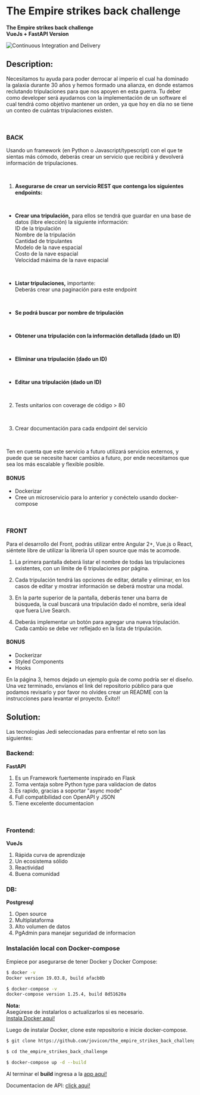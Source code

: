 # The Empire strikes back challenge
**The Empire strikes back challenge**   
**VueJs + FastAPI Version**  

![Continuous Integration and Delivery](https://github.com/jovicon/the_empire_strikes_back_challenge/workflows/Continuous%20Integration%20and%20Delivery/badge.svg?branch=main)

## Description:
Necesitamos tu ayuda para poder derrocar al imperio el cual ha dominado la galaxia durante
30 años y hemos formado una alianza, en donde estamos
reclutando tripulaciones para que nos apoyen en esta guerra. Tu deber como developer
será ayudarnos con la implementación de un software el cual tendrá como objetivo
mantener un orden, ya que hoy en día no se tiene un conteo de cuántas tripulaciones
existen.  

<br>

### BACK
Usando un framework (en Python o Javascript/typescript) con el que te sientas más
cómodo, deberás crear un servicio que recibirá y devolverá información de tripulaciones.

<br>

1. **Asegurarse de crear un servicio REST que contenga los siguientes endpoints:**

<br>

* **Crear una tripulación,** para ellos se tendrá que guardar en una base de datos (libre elección) la siguiente información:  
   ID de la tripulación  
   Nombre de la tripulación  
   Cantidad de tripulantes  
   Modelo de la nave espacial  
   Costo de la nave espacial  
   Velocidad máxima de la nave espacial  

<br>

* **Listar tripulaciones,** importante:  
   Deberás crear una paginación para este endpoint
<br>

* **Se podrá buscar por nombre de tripulación**
<br>

* **Obtener una tripulación con la información detallada (dado un ID)**
<br>

* **Eliminar una tripulación (dado un ID)**
<br>

* **Editar una tripulación (dado un ID)**
<br>

2. Tests unitarios con coverage de código > 80

<br>

3. Crear documentación para cada endpoint del servicio

<br>

Ten en cuenta que este servicio a futuro utilizará servicios externos, 
y puede que se necesite hacer cambios a futuro, 
por ende necesitamos que sea los más escalable y flexible posible.

#### BONUS
* Dockerizar
* Cree un microservicio para lo anterior y conéctelo usando docker-compose
<br>

### FRONT
Para el desarrollo del Front, podrás utilizar entre Angular 2+, Vue.js o React, siéntete libre
de utilizar la librería UI open source que más te acomode.  


1. La primera pantalla deberá listar el nombre de todas las tripulaciones existentes, con
un límite de 6 tripulaciones por página.

2. Cada tripulación tendrá las opciones de editar, detalle y eliminar, en los casos de
editar y mostrar información se deberá mostrar una modal.

3. En la parte superior de la pantalla, deberás tener una barra de búsqueda, la cual
buscará una tripulación dado el nombre, sería ideal que fuera Live Search.

4. Deberás implementar un botón para agregar una nueva tripulación.
Cada cambio se debe ver reflejado en la lista de tripulación.

#### BONUS
* Dockerizar
* Styled Components
* Hooks

En la página 3, hemos dejado un ejemplo guía de como podría ser el diseño.
Una vez terminado, envíanos el link del repositorio público para que podamos revisarlo y por
favor no olvides crear un README con la instrucciones para levantar el proyecto.
Éxito!!
<br>

## Solution:  

Las tecnologias Jedi seleccionadas para enfrentar el reto son las siguientes:

### Backend: 

**FastAPI**
1. Es un Framework fuertemente inspirado en Flask 
2. Toma ventaja sobre Python type para validacion de datos
3. Es rapido, gracias a soportar "async mode"
4. Full compatibilidad con OpenAPI y JSON
5. Tiene excelente documentacion 

<br>

### Frontend:

**VueJs**
1. Rápida curva de aprendizaje
2. Un ecosistema sólido
3. Reactividad
4. Buena comunidad

### DB:

**Postgresql**
1. Open source
2. Multiplataforma
3. Alto volumen de datos
4. PgAdmin para manejar seguridad de informacion


### Instalación local con Docker-compose
Empiece por asegurarse de tener Docker y Docker Compose:
```bash
$ docker -v
Docker version 19.03.8, build afacb8b

$ docker-compose -v
docker-compose version 1.25.4, build 8d51620a
```
**Nota:**  
Asegúrese de instalarlos o actualizarlos si es necesario.  
[Instala Docker aqui!](https://docs.docker.com/get-docker/)  

Luego de instalar Docker, clone este repositorio e inicie docker-compose.
```bash
$ git clone https://github.com/jovicon/the_empire_strikes_back_challenge.git

$ cd the_empire_strikes_back_challenge

$ docker-compose up -d --build
```

Al terminar el **build** ingresa a la [app aqui!](http://localhost:8080/)  

Documentacion de API: [click aqui!](http://localhost:8002/docs)  

